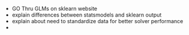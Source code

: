 - GO Thru GLMs on sklearn website
- explain differences between statsmodels and sklearn output
- explain about need to standardize data for better solver performance
- 
